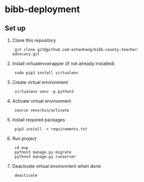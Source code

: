 # bibb-deployment

## Set up

1. Clone this repository

        git clone git@github.com:ezhaohang/bibb-county-teacher-advocacy.git

2. Install virtualenvwrapper (if not already installed)

        sudo pip3 install virtualenv

3. Create virtual environment

        virtualenv venv -p python3

4. Activate virtual environment

        source venv/bin/activate

5. Install required packages

        pip3 install -r requirements.txt

6. Run project

        cd mvp
        python3 manage.py migrate
        python3 manage.py runserver

7. Deactivate virtual environment when done

        deactivate

